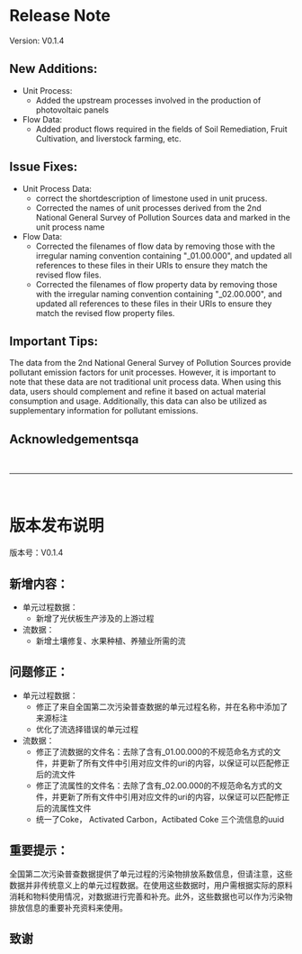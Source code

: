 # Release Note

Version: V0.1.4

## New Additions:

- Unit Process:
  - Added the upstream processes involved in the production of photovoltaic panels
- Flow Data:
  - Added product flows required in the fields of Soil Remediation, Fruit Cultivation, and liverstock farming, etc.

## Issue Fixes:

- Unit Process Data:
  - correct the shortdescription of limestone used in unit prucess.
  - Corrected the names of unit processes derived from the 2nd National General Survey of Pollution Sources data and marked in the unit process name
- Flow Data:
  * Corrected the filenames of flow data by removing those with the irregular naming convention containing "_01.00.000", and updated all references to these files in their URIs to ensure they match the revised flow files.
  * Corrected the filenames of flow property data by removing those with the irregular naming convention containing "_02.00.000", and updated all references to these files in their URIs to ensure they match the revised flow property files.

## Important Tips:

The data from the 2nd National General Survey of Pollution Sources provide pollutant emission factors for unit processes. However, it is important to note that these data are not traditional unit process data. When using this data, users should complement and refine it based on actual material consumption and usage. Additionally, this data can also be utilized as supplementary information for pollutant emissions.

## Acknowledgementsqa

<br>

---

<br>

# 版本发布说明

版本号：V0.1.4

## 新增内容：

- 单元过程数据：
  - 新增了光伏板生产涉及的上游过程
- 流数据：
  - 新增土壤修复、水果种植、养殖业所需的流

## 问题修正：

- 单元过程数据：
  - 修正了来自全国第二次污染普查数据的单元过程名称，并在名称中添加了来源标注
  - 优化了流选择错误的单元过程
- 流数据：
  - 修正了流数据的文件名：去除了含有_01.00.000的不规范命名方式的文件，并更新了所有文件中引用对应文件的uri的内容，以保证可以匹配修正后的流文件
  - 修正了流属性的文件名：去除了含有_02.00.000的不规范命名方式的文件，并更新了所有文件中引用对应文件的uri的内容，以保证可以匹配修正后的流属性文件
  - 统一了Coke， Activated Carbon，Actibated Coke 三个流信息的uuid

## 重要提示：

全国第二次污染普查数据提供了单元过程的污染物排放系数信息，但请注意，这些数据并非传统意义上的单元过程数据。在使用这些数据时，用户需根据实际的原料消耗和物料使用情况，对数据进行完善和补充。此外，这些数据也可以作为污染物排放信息的重要补充资料来使用。

## 致谢
